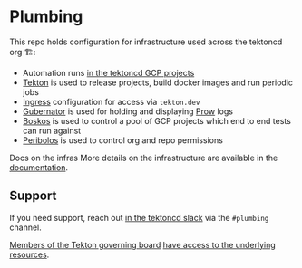 # Plumbing

This repo holds configuration for infrastructure used across the tektoncd org 🏗️:

- Automation runs [in the tektoncd GCP projects](docs/README.md#gcp-projects)
- [Tekton](tekton/README.md) is used to release projects, build docker images and run periodic jobs
- [Ingress](prow/README.md#ingress) configuration for access via `tekton.dev`
- [Gubernator](gubernator/README.md) is used for holding and displaying [Prow](prow/README.md) logs
- [Boskos](boskos/README.md) is used to control a pool of GCP projects which end to end tests can run against
- [Peribolos](tekton/resources/org-permissions/README.md) is used to control org and repo permissions

Docs on the infras
More details on the infrastructure are available in the
[documentation](docs/README.md).

## Support

If you need support, reach out [in the tektoncd slack](https://github.com/tektoncd/community/blob/master/contact.md#slack)
via the `#plumbing` channel.

[Members of the Tekton governing board](https://github.com/tektoncd/community/blob/master/governance.md)
[have access to the underlying resources](https://github.com/tektoncd/community/blob/master/governance.md#permissions-and-access).